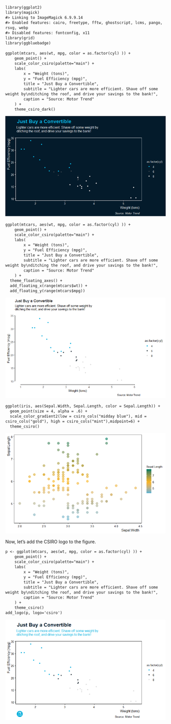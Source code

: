 <!-- README.md is generated from README.Rmd. Please edit that file -->
    library(ggplot2)
    library(magick)
    #> Linking to ImageMagick 6.9.9.14
    #> Enabled features: cairo, freetype, fftw, ghostscript, lcms, pango, rsvg, webp
    #> Disabled features: fontconfig, x11
    library(grid)
    library(ggbluebadge)

    ggplot(mtcars, aes(wt, mpg, color = as.factor(cyl) )) +
        geom_point() +
        scale_color_csiro(palette="main") +
        labs(
            x = "Weight (tons)",
            y = "Fuel Efficiency (mpg)",
            title = "Just Buy a Convertible",
            subtitle = "Lighter cars are more efficient. Shave off some weight by\nditching the roof, and drive your savings to the bank!",
            caption = "Source: Motor Trend"
        ) +
        theme_csiro_dark()

![](figures/V-unnamed-chunk-2-1.png)




    ggplot(mtcars, aes(wt, mpg, color = as.factor(cyl) )) +
        geom_point() +
        scale_color_csiro(palette="main") +
        labs(
            x = "Weight (tons)",
            y = "Fuel Efficiency (mpg)",
            title = "Just Buy a Convertible",
            subtitle = "Lighter cars are more efficient. Shave off some weight by\nditching the roof, and drive your savings to the bank!",
            caption = "Source: Motor Trend"
        ) +
      theme_floating_axes() +
      add_floating_x(range(mtcars$wt)) + 
      add_floating_y(range(mtcars$mpg))

![](figures/V-unnamed-chunk-2-2.png)



    ggplot(iris, aes(Sepal.Width, Sepal.Length, color = Sepal.Length)) +
      geom_point(size = 4, alpha = .6) +
      scale_color_gradient2(low = csiro_cols("midday blue"), mid = csiro_cols("gold"), high = csiro_cols("mint"),midpoint=6) +
      theme_csiro()

![](figures/V-unnamed-chunk-2-3.png)

Now, let’s add the CSIRO logo to the figure.


    p <- ggplot(mtcars, aes(wt, mpg, color = as.factor(cyl) )) +
        geom_point() +
        scale_color_csiro(palette="main") +
        labs(
            x = "Weight (tons)",
            y = "Fuel Efficiency (mpg)",
            title = "Just Buy a Convertible",
            subtitle = "Lighter cars are more efficient. Shave off some weight by\nditching the roof, and drive your savings to the bank!",
            caption = "Source: Motor Trend"
        ) +
        theme_csiro()
    add_logo(p, logo='csiro')

![](figures/V-unnamed-chunk-3-1.png)
